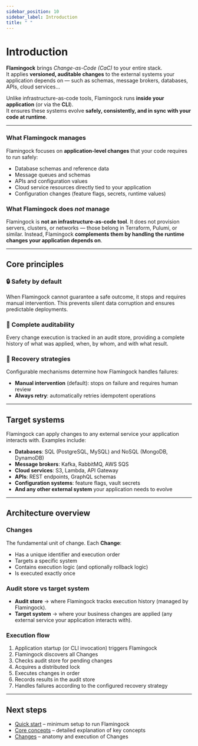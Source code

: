 ```yaml
---
sidebar_position: 10
sidebar_label: Introduction
title: " "
---
```


# Introduction

**Flamingock** brings *Change-as-Code (CaC)* to your entire stack.  
It applies **versioned, auditable changes** to the external systems your application depends on — such as  schemas, message brokers, databases, APIs, cloud services...  

Unlike infrastructure-as-code tools, Flamingock runs **inside your application** (or via the **CLI**).  
It ensures these systems evolve **safely, consistently, and in sync with your code at runtime**.  

---

### What Flamingock manages
Flamingock focuses on **application-level changes** that your code requires to run safely:

- Database schemas and reference data  
- Message queues and schemas  
- APIs and configuration values  
- Cloud service resources directly tied to your application  
- Configuration changes (feature flags, secrets, runtime values)  

### What Flamingock does *not* manage
Flamingock is **not an infrastructure-as-code tool**. It does not provision servers, clusters, or networks — those belong in Terraform, Pulumi, or similar. Instead, Flamingock **complements them by handling the runtime changes your application depends on**.

---

## Core principles

### 🔒 Safety by default
When Flamingock cannot guarantee a safe outcome, it stops and requires manual intervention. This prevents silent data corruption and ensures predictable deployments.

### 📝 Complete auditability
Every change execution is tracked in an audit store, providing a complete history of what was applied, when, by whom, and with what result.

### 🔄 Recovery strategies
Configurable mechanisms determine how Flamingock handles failures:
- **Manual intervention** (default): stops on failure and requires human review  
- **Always retry**: automatically retries idempotent operations  

---

## Target systems

Flamingock can apply changes to any external service your application interacts with. Examples include:

- **Databases**: SQL (PostgreSQL, MySQL) and NoSQL (MongoDB, DynamoDB)  
- **Message brokers**: Kafka, RabbitMQ, AWS SQS  
- **Cloud services**: S3, Lambda, API Gateway  
- **APIs**: REST endpoints, GraphQL schemas  
- **Configuration systems**: feature flags, vault secrets  
- **And any other external system** your application needs to evolve  

---

## Architecture overview

### Changes
The fundamental unit of change. Each **Change**:
- Has a unique identifier and execution order  
- Targets a specific system  
- Contains execution logic (and optionally rollback logic)  
- Is executed exactly once  

### Audit store vs target system
- **Audit store** → where Flamingock tracks execution history (managed by Flamingock).  
- **Target system** → where your business changes are applied (any external service your application interacts with).  

### Execution flow
1. Application startup (or CLI invocation) triggers Flamingock  
2. Flamingock discovers all Changes  
3. Checks audit store for pending changes  
4. Acquires a distributed lock  
5. Executes changes in order  
6. Records results in the audit store  
7. Handles failures according to the configured recovery strategy  

---

## Next steps
- [Quick start](quick-start.md) – minimum setup to run Flamingock  
- [Core concepts](core-concepts.md) – detailed explanation of key concepts  
- [Changes](../changes/introduction.md) – anatomy and execution of Changes  
